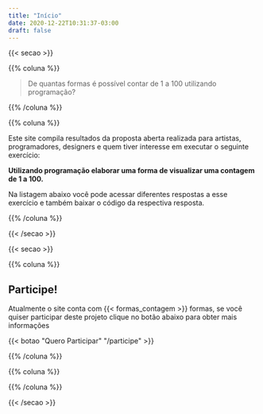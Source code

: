 ```yaml
---
title: "Início"
date: 2020-12-22T10:31:37-03:00
draft: false
---
```


{{< secao >}}

{{% coluna %}}
    
> De quantas formas é possível contar de 1 a 100 utilizando programação?

{{% /coluna %}}

{{% coluna %}}

Este site compila resultados da proposta aberta realizada para artistas, programadores, designers e quem tiver interesse em executar o seguinte exercício:

**Utilizando programação elaborar uma forma de visualizar uma contagem de 1 a 100.**

Na listagem abaixo você pode acessar diferentes respostas a esse exercício e também baixar o código da respectiva resposta.

{{% /coluna %}}

{{< /secao >}}

{{< secao >}}

{{% coluna %}}
    
## Participe!

Atualmente o site conta com {{< formas_contagem >}} formas, se você quiser participar deste projeto clique no botão abaixo para obter mais informações

{{< botao "Quero Participar" "/participe" >}}

{{% /coluna %}}

{{% coluna %}}
    
{{% /coluna %}}

{{< /secao >}}




